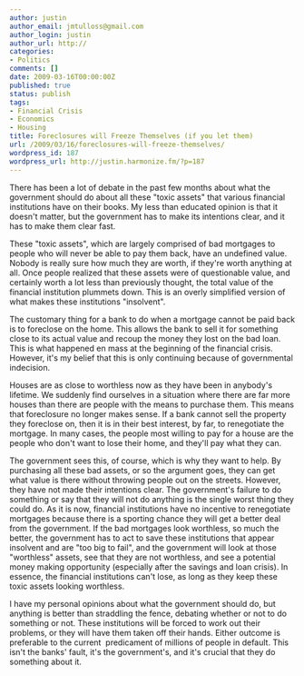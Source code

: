 ```yaml
---
author: justin
author_email: jmtulloss@gmail.com
author_login: justin
author_url: http://
categories:
- Politics
comments: []
date: 2009-03-16T00:00:00Z
published: true
status: publish
tags:
- Financial Crisis
- Economics
- Housing
title: Foreclosures will Freeze Themselves (if you let them)
url: /2009/03/16/foreclosures-will-freeze-themselves/
wordpress_id: 187
wordpress_url: http://justin.harmonize.fm/?p=187
---
```


<p>There has been a lot of debate in the past few months about what the government should do about all these "toxic assets" that various financial institutions have on their books. My less than educated opinion is that it doesn't matter, but the government has to make its intentions clear, and it has to make them clear fast.</p>
<p>These "toxic assets", which are largely comprised of bad mortgages to people who will never be able to pay them back, have an undefined value. Nobody is really sure how much they are worth, if they're worth anything at all. Once people realized that these assets were of questionable value, and certainly worth a lot less than previously thought, the total value of the financial institution plummets down. This is an overly simplified version of what makes these institutions "insolvent".</p>
<p>The customary thing for a bank to do when a mortgage cannot be paid back is to foreclose on the home. This allows the bank to sell it for something close to its actual value and recoup the money they lost on the bad loan. This is what happened en mass at the beginning of the financial crisis. However, it's my belief that this is only continuing because of governmental indecision.</p>
<p>Houses are as close to worthless now as they have been in anybody's lifetime. We suddenly find ourselves in a situation where there are far more houses than there are people with the means to purchase them. This means that foreclosure no longer makes sense. If a bank cannot sell the property they foreclose on, then it is in their best interest, by far, to renegotiate the mortgage. In many cases, the people most willing to pay for a house are the people who don't want to lose their home, and they'll pay what they can.</p>
<p>The government sees this, of course, which is why they want to help. By purchasing all these bad assets, or so the argument goes, they can get what value is there without throwing people out on the streets. However, they have not made their intentions clear. The government's failure to do something or say that they will not do anything is the single worst thing they could do. As it is now, financial institutions have no incentive to renegotiate mortgages because there is a sporting chance they will get a better deal from the government. If the bad mortgages look worthless, so much the better, the government has to act to save these institutions that appear insolvent and are "too big to fail", and the government will look at those "worthless" assets, see that they are not worthless, and see a potential money making opportunity (especially after the savings and loan crisis). In essence, the financial institutions can't lose, as long as they keep these toxic assets looking worthless.</p>
<p>I have my personal opinions about what the government should do, but anything is better than straddling the fence, debating whether or not to do something or not. These institutions will be forced to work out their problems, or they will have them taken off their hands. Either outcome is preferable to the current  predicament of millions of people in default. This isn't the banks' fault, it's the government's, and it's crucial that they do something about it.</p>
